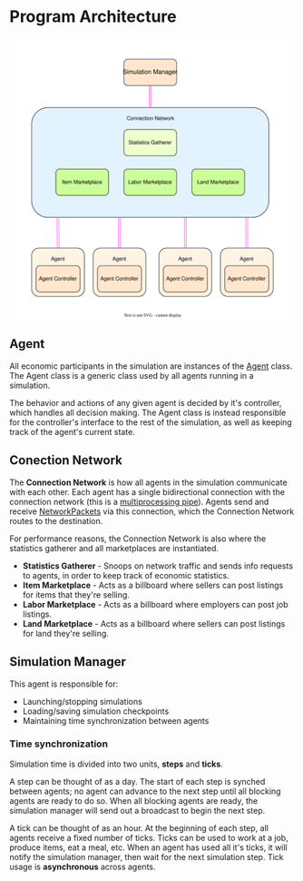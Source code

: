 # Program Architecture
![Architecture Diagram](diagram.svg)

## Agent
All economic participants in the simulation are instances of the [Agent](EconAgent.md) class.
The Agent class is a generic class used by all agents running in a simulation. 

The behavior and actions of any given agent is decided by it's controller, which handles all decision making. 
The Agent class is instead responsible for the controller's interface to the rest of the simulation, as well as keeping track of the agent's current state.

## Conection Network
The **Connection Network** is how all agents in the simulation communicate with each other. 
Each agent has a single bidirectional connection with the connection network (this is a [multiprocessing pipe](https://docs.python.org/3/library/multiprocessing.html#pipes-and-queues)). 
Agents send and receive [NetworkPackets](NetworkPackets.md) via this connection, which the Connection Network routes to the destination.

For performance reasons, the Connection Network is also where the statistics gatherer and all marketplaces are instantiated.
* **Statistics Gatherer** - Snoops on network traffic and sends info requests to agents, in order to keep track of economic statistics.
* **Item Marketplace** - Acts as a billboard where sellers can post listings for items that they're selling.
* **Labor Marketplace** - Acts as a billboard where employers can post job listings.
* **Land Marketplace** - Acts as a billboard where sellers can post listings for land they're selling.

## Simulation Manager
This agent is responsible for:
* Launching/stopping simulations
* Loading/saving simulation checkpoints
* Maintaining time synchronization between agents
### Time synchronization
Simulation time is divided into two units, **steps** and **ticks**.

A step can be thought of as a day. The start of each step is synched between agents; no agent can advance to the next step until all blocking agents are ready to do so. When all blocking agents are ready, the simulation manager will send out a broadcast to begin the next step.

A tick can be thought of as an hour. At the beginning of each step, all agents receive a fixed number of ticks. Ticks can be used to work at a job, produce items, eat a meal, etc. When an agent has used all it's ticks, it will notify the simulation manager, then wait for the next simulation step.
Tick usage is **asynchronous** across agents.